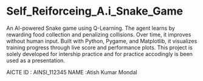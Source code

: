 # Self_Reiforceing_A.i_Snake_Game
An AI-powered Snake game using Q-Learning. The agent learns by rewarding food collection and penalizing collisions. Over time, it improves without human input. Built with Python, Pygame, and Matplotlib, it visualizes training progress through live score and performance plots.
This project is solely developed for intership practice and for practice accodingly is been used as a presentation.

AICTE ID : AINSI_112345
NAME :Atish Kumar Mondal
